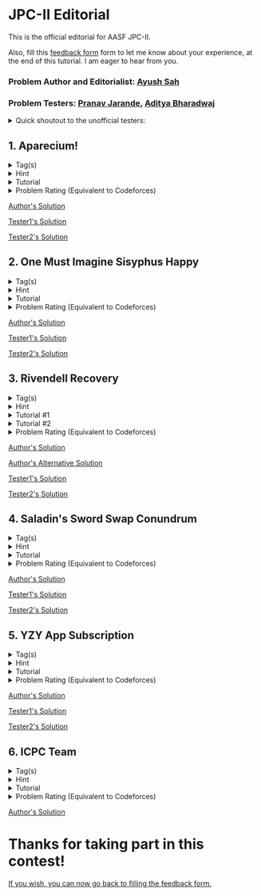 # JPC-II Editorial
This is the official editorial for AASF JPC-II.

Also, fill this [feedback form](https://forms.gle/g5hBL71arjBGFwQq6) form to let me know about your experience, at the end of this tutorial. I am eager to hear from you.

### Problem Author and Editorialist: [Ayush Sah](https://www.linkedin.com/in/ay-ew-sh/)

### Problem Testers: [Pranav Jarande](https://www.linkedin.com/in/pranav-jarande-997a22257/), [Aditya Bharadwaj](https://www.linkedin.com/in/aditya-bharadwaj-134847157/)
<details>
<summary>Quick shoutout to the unofficial testers:</summary>
NonTechNerd69, Sohail, Hippie for their valuable feedback! :heart:
</details>

## 1. Aparecium!
<details>
<summary>Tag(s)</summary>

  `String` `String Matching` `Hash Table` `2 Pointers`
</details>
<details>
<summary>Hint</summary>

```
Do what the problem says.
```
</details>
<details>
<summary>Tutorial</summary>

  Iterate over the whole string and store the string of length 2 by concatenating the current and the next character in a hash set. For every $i$, reverse this string and check whether it already exists in the hash set or not. If it does, return True. Otherwise, return False.

**Time Complexity**: O(N)
</details>
<details>
<summary>Problem Rating (Equivalent to Codeforces)</summary>
  
  > 800
</details>

[Author's Solution](1.%20Aparecium/author's_solution.cpp#L191)

[Tester1's Solution](1.%20Aparecium/tester1's_solution.cpp)

[Tester2's Solution](1.%20Aparecium/tester2's_solution.cpp)

## 2. One Must Imagine Sisyphus Happy
<details>
<summary>Tag(s)</summary>

  `Game` `String` `Greedy` `Sorting`
</details>
<details>
<summary>Hint</summary>

  When does Kafka have advantage over Camus?
</details>
<details>
<summary>Tutorial</summary>

  Let us assume that, the total number of common words known to both are $k$. Now, to play optimally each of them should first exhaust the common list of words (Why?). So, if we can find out when Kafka has advantage over Camus then we can determine who the winner would be. It is obvious that the one who knows more words wins. So, the situation of advantage arises when both of them know the exact same number of words.

For this case, it is easy to observe that Kafka has an advantage over Camus when the count of common words is odd. This is because, for each common word that Kafka uses, Camus loses that word. Eventually, Kafka ending up using the last common word always. This would mean that Kafka would have **effectively** 1 more word than Camus and would thus win as $n+1 > m$, when $n = m$.

**Time Complexity:** $O((n+m)\log{|String|})$
</details>
<details>
<summary>Problem Rating (Equivalent to Codeforces)</summary>
   
  > 1000
</details>

[Author's Solution](2.%20One%20Must%20Imagine%20Sisyphus%20Happy/author's_solution.cpp#L191)

[Tester1's Solution](2.%20One%20Must%20Imagine%20Sisyphus%20Happy/tester1's_solution.cpp)

[Tester2's Solution](2.%20One%20Must%20Imagine%20Sisyphus%20Happy/tester2's_solution.cpp)

## 3. Rivendell Recovery
<details>
<summary>Tag(s)</summary>

  `Search` `Simulation` `Sorting` `Policy Based Data Structure`
</details>
<details>
<summary>Hint</summary>

```What if we maintained an array of unoccupied seats and simulated the whole process?```
</details>
<details>
<summary>Tutorial #1</summary>

This is a straight forward problem of simulation. One such way to solve the problem is described here. Maintain an array of size n where each seat is initially unoccupied, denoted by -1. Iterate over this array and update the seat with the value 0 as they get occupied. Now, iterate over this updated array and from the very first seat which is unoccupied, increment the seat number starting from 1. Finally, do a linear search over this array to find the original seat number. 

Since, the constraints aren't very strict, a solution till $O(N\log{N}$ or $O(M\log{M})$ would pass as well. Although a brute implementation worse than this would give you TLE.

**Time Complexity:** $O(N)$
</details>
<details>
<summary>Tutorial #2</summary>

  This problem can be solved with the help of an ordered set from the [policy based data structure](https://codeforces.com/blog/entry/11080) class which gives all the basic operations that an STL ordered set gives, alongwith two extra functions `find_by_order()` and `order_of_key()`. Although, using this data structure here would result in a worse time complexity than [author's solution](3.%20Rivendell%20Recovery/author's_solution.cpp), it is still a very powerful data structure to learn. It helps to solve offline query based problems for example, in a very elegant way. The solution code can be found in [author's alternative solution](3.%20Rivendell%20Recovery/author's_alternative_solution.cpp).

Here is the extended version of the problem to try this method: https://www.thejoboverflow.com/problem/148/

**Time Complexity:** $O(N\log{N}+log(abs(N-M)))$
</details>
<details>
<summary>Problem Rating (Equivalent to Codeforces)</summary>
   
  > 1100
</details>

[Author's Solution](3.%20Rivendell%20Recovery/author's_solution.cpp#L184)

[Author's Alternative Solution](3.%20Rivendell%20Recovery/author's_alternative_solution.cpp)

[Tester1's Solution](3.%20Rivendell%20Recovery/tester1's_solution.cpp)

[Tester2's Solution](3.%20Rivendell%20Recovery/tester2's_solution.cpp)

## 4. Saladin's Sword Swap Conundrum
<details>
<summary>Tag(s)</summary>

  `Array Shifting` `Derangement` 
</details>
<details>
<summary>Hint</summary>

```This is a problem of derangement. How is the possibility of a possible derangement related to the count of each element?```
</details>
<details>
<summary>Tutorial</summary>

Derangement can be defined as an arrangement in which no element is in its original position. Thus, it is easy to figure out that in this problem, if we can make a valid derangement of the given sequence, then Baldwin wins. But, doing it in a naive way would be computationally difficult. So, instead of embarking upon the journey to print this derangement let us first figure out if there is a way to determine whether Baldwin can even win or not. Upon inspection of few examples, we can make a key observation that if the count of any element in the sequence is more than $\left\lfloor\frac{N}{2}\right \rfloor$, it is not possible to generate a derangement. Let's prove it:
``` 
PROOF

STATEMENT: If an element occurs more than 'half the size' number of times in an array then the derangement of that array is not possible.
Let us say that it is possible to make a derangement even if an element's count is more than half of the total input size. So, to generate the derangement we try to pick this number and at every occurrence of it,  we fill the remaining numbers in. But, eventually we run out of remaining numbers as there would always be atleast 1 empty position where nothing but this selected element could only go in. This arrangement is not a valid derangement.
Hence, by contradiction we prove our statement.
```
Thus, Baldwin can only win if all elements occur less than $\left\lfloor\frac{N}{2}\right \rfloor$ times. 

Now, to generate a valid derangement we can take help of our result above. If we can have all the same coloured sheaths in a line, then we know that the colour appearing for the most number of times would also require most number of other remaining colours to fill their position. So, if we rotate this sorted sequence by an amount of $\left\lfloor\frac{N}{2}\right \rfloor$, then we can guarantee that no element of maximum occurence is in its original position. Thus as a result of the statement that we proved and this observation, we ensure that we get a valid derangement and none of the elements are in their original position.

**Time Complexity:** $O(N\log{N})$
</details>
<details>
<summary>Problem Rating (Equivalent to Codeforces)</summary>
   
  > 1400
</details>

[Author's Solution](4.%20Saladin's%20Sword%20Swap%20Conundrum/author's_solution.cpp#L185)

[Tester1's Solution](4.%20Saladin's%20Sword%20Swap%20Conundrum/tester1's_solution.cpp)

[Tester2's Solution](4.%20Saladin's%20Sword%20Swap%20Conundrum/tester2's_solution.cpp)

## 5. YZY App Subscription
<details>
<summary>Tag(s)</summary>

  `Coordinate Compression` `Sorting` `Difference Array` `Sweep Line`
</details>
<details>
<summary>Hint</summary>

You have to find out the total cost incurred on each day without YZY Deluxe and compare anf find out the better one.
</details>
<details>
<summary>Tutorial</summary>

  Since, the constraints over the number of days are very large, its not feasible to iterate over them and calculate the total sum. So, we instead use the coordinate compression technique since we only need the starting and ending days of each album. 

Assume you have an ifinite time length spanning over $[1, \infty)$. Now, for each pair of $(a_i,b_i)$ we can get our non-overlapping segments of time by splitting them over the time length. 
```
EXAMPLE
Say, the days are {1,5} and {4,10} for two albums. The finals time segments would be:
[1,3] [4,5] [6,10] [11, ∞) where [4,5] is the segment where both the albums are listened to.
These segments can also be viewed like this:
[1,4) [4,6) [6,11) [11, ∞)
```
So, now to represent these segments we only need to deal with the left end-points of each segment which are either $a_i$ or $b_i+1$ ( $\boxed{b_i+1}$ can be understood as the first day $i^{th}$ album isn't listened to). The reason for this is that only the start or end day of an album listened to matters. Now, on the ${a_i}^{th}$ day, the toal cost would increase by a value of $c_i$ and on the ${b_i}^{th}$ day it will decrease by $c_i$.

After we get the segments, we now need to calculate the cost for **each segment**, and compare it with K, the price of the subscription. Thus, for implementation we can use a map (since we need the time stamps in a sorted manner) to store the change that is happening to the total cost on each critical day, i.e., the left end-points of each and every segment. At the, end we get the final total answer.

**Time Complexity:** $O(N\log{N})$

</details>
<details>
<summary>Problem Rating (Equivalent to Codeforces)</summary>
   
  > 1500
</details>

[Author's Solution](5.%20YZY%20App%20Subscription/author's_solution.cpp#L191)

[Tester1's Solution](5.%20YZY%20App%20Subscription/tester1's_solution.cpp)

[Tester2's Solution](5.%20YZY%20App%20Subscription/tester2's_solution.cpp)

## 6. ICPC Team
<details>
<summary>Tag(s)</summary>

  `Binary Search` `Bitmasking` `DP`
</details>
<details>
<summary>Hint</summary>
</details>
<details>
<summary>Tutorial</summary>
</details>
<details>
<summary>Problem Rating (Equivalent to Codeforces)</summary>
   
  > 1700
</details>

[Author's Solution](6.%20ICPC%20Team/author's_solution.cpp#L191)

# Thanks for taking part in this contest!
[If you wish, you can now go back to filling the feedback form.](https://forms.gle/g5hBL71arjBGFwQq6)
